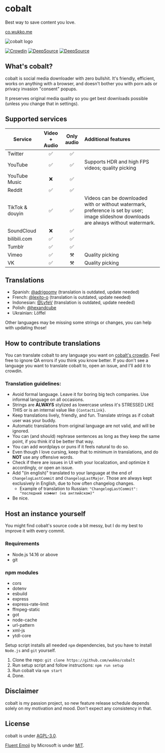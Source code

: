 # cobalt
Best way to save content you love.

[co.wukko.me](https://co.wukko.me/)

![cobalt logo](https://raw.githubusercontent.com/wukko/cobalt/current/src/front/icons/wide.png "cobalt logo")

[![Crowdin](https://badges.crowdin.net/cobalt/localized.svg)](https://crowdin.com/project/cobalt) [![DeepSource](https://deepsource.io/gh/wukko/cobalt.svg/?label=active+issues&token=MsmsJ9zUOKwcQor0yaiFot84)](https://deepsource.io/gh/wukko/cobalt/?ref=repository-badge) [![DeepSource](https://deepsource.io/gh/wukko/cobalt.svg/?label=resolved+issues&token=MsmsJ9zUOKwcQor0yaiFot84)](https://deepsource.io/gh/wukko/cobalt/?ref=repository-badge)

## What's cobalt?
cobalt is social media downloader with zero bullshit. It's friendly, efficient, works on anything with a browser, and doesn't bother you with porn ads or privacy invasion "consent" popups.

It preserves original media quality so you get best downloads possible (unless you change that in settings).

## Supported services
| Service | Video + Audio | Only audio | Additional features |
| --------          | :---:  | :---: | :----- |
| Twitter           | ✅    | ✅ |  |
| YouTube           | ✅    | ✅ | Supports HDR and high FPS videos; quality picking |
| YouTube Music     | ❌    | ✅ |  |
| Reddit            | ✅    | ✅ |  |
| TikTok & douyin   | ✅    | ✅ | Videos can be downloaded with or without watermark, preference is set by user; image slideshow downloads are always without watermark. |
| SoundCloud        | ❌    | ✅ |  |
| bilibili.com      | ✅    | ✅ |  |
| Tumblr            | ✅    | ✅ |  |
| Vimeo             | ✅    | ⚒️ | Quality picking |
| VK                | ✅    | ⚒️ | Quality picking |

## Translations
- Spanish: [@adrigoomy](https://github.com/adrigoomy) (translation is outdated, update needed)
- French: [@lexito-o](https://github.com/lexito-o) (translation is outdated, update needed)
- Indonesian: [@LyfeV](https://github.com/LyfeV) (translation is outdated, update needed)
- Polish: [@hexandcube](https://github.com/hexandcube)
- Ukrainian: Löffel

Other languages may be missing some strings or changes, you can help with updating those!

## How to contribute translations
You can translate cobalt to any language you want on [cobalt's crowdin](https://crowdin-co.wukko.me/). Feel free to ignore QA errors if you think you know better. If you don't see a language you want to translate cobalt to, open an issue, and I'll add it to crowdin.

### Translation guidelines:
- Avoid formal language. Leave it for boring big tech companies. Use informal language on all occasions.
- Strings are **ALWAYS** stylized as lowercase unless it's STRESSED LIKE THIS or is an internal value like `{ContactLink}`.
- Keep translations lively, friendly, and fun. Translate strings as if cobalt user was your buddy.
- Automatic translations from original language are not valid, and will be ignored.
- You can (and should) rephrase sentences as long as they keep the same point, if you think it'd be better that way.
- You can add wordplays or puns if it feels natural to do so.
- Even though I love cursing, keep that to minimum in translations, and do **NOT** use any offensive words.
- Check if there are issues in UI with your localization, and optimize it accordingly, or open an issue.
- Add "(in english)" translated to your language at the end of `ChangelogLastCommit` and `ChangelogLastMajor`. Those are always kept exclusively in English, due to how often changelog changes.
    - Example of translation to Russian: `"ChangelogLastCommit": "последний коммит (на английском)"`
- Be nice.

## Host an instance yourself
You might find cobalt's source code a bit messy, but I do my best to improve it with every commit.

### Requirements
- Node.js 14.16 or above
- git

### npm modules
- cors
- dotenv
- esbuild
- express
- express-rate-limit
- ffmpeg-static
- got
- node-cache
- url-pattern
- xml-js
- ytdl-core

Setup script installs all needed `npm` dependencies, but you have to install `Node.js` and `git` yourself.

1. Clone the repo: `git clone https://github.com/wukko/cobalt`
2. Run setup script and follow instructions: `npm run setup`
3. Run cobalt via `npm start`
4. Done.

## Disclaimer
cobalt is my passion project, so new feature release schedule depends solely on my motivation and mood. Don't expect any consistency in that.

## License
cobalt is under [AGPL-3.0](https://github.com/wukko/cobalt/blob/current/LICENSE).

[Fluent Emoji](https://github.com/microsoft/fluentui-emoji) by Microsoft is under [MIT](https://github.com/microsoft/fluentui-emoji/blob/main/LICENSE).
